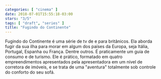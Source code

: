 ```yaml
---
categories: [ "cinema" ]
date: 2018-07-01T15:55:18-03:00
stars: "3/5"
tags: [ "draft", "series" ]
title: "Fugindo do Continente"
---
```

Fugindo do Continente é uma série de tv de e para britânicos. Ela aborda fugir da sua ilha para morar em algum dos países da Europa, seja Itália, Portugal, Espanha ou França. Dentre outros. É praticamente um guia de consumo e de turismo. Ele é prático, formatado em quatro empreendimentos apresentados pela apresentadora em um nível de corretora de imóveis, e se trata de uma "aventura" totalmente sob controle do conforto do seu sofá.
